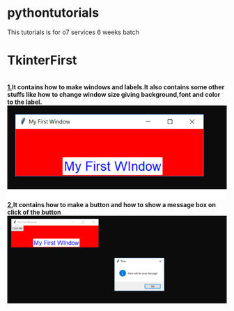 # pythontutorials
This tutorials is for o7 services 6 weeks batch

<h1>TkinterFirst</h1>
<br/>
<b><u>1.</u>It contains how to make windows and labels.It also contains some other stuffs like how
to change window size giving background,font and color to the label.</b><br/>
<img src="screenshots/fist1.png">
<b><u>2.</u>It contains how to make a button and how to show a message box on click of the button</b>
<br/>
<img src="screenshots/first2.png">

